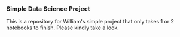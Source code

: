 ### Simple Data Science Project

This is a repository for William's simple project that only takes 1 or 2 notebooks to finish. Please kindly take a look.
